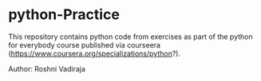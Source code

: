 # python-Practice

This repository contains python code from exercises as part of the python for everybody course published via courseera (https://www.coursera.org/specializations/python?).

Author: Roshni Vadiraja

